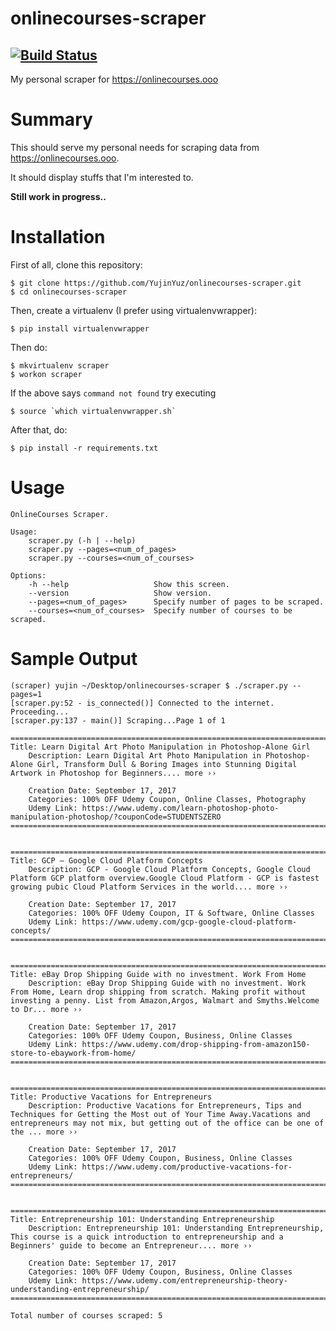 # onlinecourses-scraper
[![Build Status](https://travis-ci.org/YujinYuz/onlinecourses-scraper.svg?branch=develop)](https://travis-ci.org/YujinYuz/onlinecourses-scraper)
--------------------------------------
My personal scraper for https://onlinecourses.ooo

# Summary

This should serve my personal needs for scraping data from https://onlinecourses.ooo.

It should display stuffs that I'm interested to.

**Still work in progress..**

# Installation

First of all, clone this repository:
```
$ git clone https://github.com/YujinYuz/onlinecourses-scraper.git
$ cd onlinecourses-scraper
```

Then, create a virtualenv (I prefer using virtualenvwrapper):

`$ pip install virtualenvwrapper`

Then do:

```
$ mkvirtualenv scraper
$ workon scraper
```

If the above says `command not found` try executing

```
$ source `which virtualenvwrapper.sh`
``` 
After that, do:
```
$ pip install -r requirements.txt
```

# Usage
```
OnlineCourses Scraper.

Usage:
    scraper.py (-h | --help)
    scraper.py --pages=<num_of_pages>
    scraper.py --courses=<num_of_courses>

Options:
    -h --help                   Show this screen.
    --version                   Show version.
    --pages=<num_of_pages>      Specify number of pages to be scraped.
    --courses=<num_of_courses>  Specify number of courses to be scraped.
```
# Sample Output

```
(scraper) yujin ~/Desktop/onlinecourses-scraper $ ./scraper.py --pages=1
[scraper.py:52 - is_connected()] Connected to the internet. Proceeding...
[scraper.py:137 - main()] Scraping...Page 1 of 1

================================================================================
Title: Learn Digital Art Photo Manipulation in Photoshop-Alone Girl
    Description: Learn Digital Art Photo Manipulation in Photoshop-Alone Girl, Transform Dull & Boring Images into Stunning Digital Artwork in Photoshop for Beginners.... more ››

    Creation Date: September 17, 2017
    Categories: 100% OFF Udemy Coupon, Online Classes, Photography
    Udemy Link: https://www.udemy.com/learn-photoshop-photo-manipulation-photoshop/?couponCode=STUDENTSZERO
================================================================================


================================================================================
Title: GCP – Google Cloud Platform Concepts
    Description: GCP - Google Cloud Platform Concepts, Google Cloud Platform GCP platform overview.Google Cloud Platform - GCP is fastest growing pubic Cloud Platform Services in the world.... more ››

    Creation Date: September 17, 2017
    Categories: 100% OFF Udemy Coupon, IT & Software, Online Classes
    Udemy Link: https://www.udemy.com/gcp-google-cloud-platform-concepts/
================================================================================


================================================================================
Title: eBay Drop Shipping Guide with no investment. Work From Home
    Description: eBay Drop Shipping Guide with no investment. Work From Home, Learn drop shipping from scratch. Making profit without investing a penny. List from Amazon,Argos, Walmart and Smyths.Welcome to Dr... more ››

    Creation Date: September 17, 2017
    Categories: 100% OFF Udemy Coupon, Business, Online Classes
    Udemy Link: https://www.udemy.com/drop-shipping-from-amazon150-store-to-ebaywork-from-home/
================================================================================


================================================================================
Title: Productive Vacations for Entrepreneurs
    Description: Productive Vacations for Entrepreneurs, Tips and Techniques for Getting the Most out of Your Time Away.Vacations and entrepreneurs may not mix, but getting out of the office can be one of the ... more ››

    Creation Date: September 17, 2017
    Categories: 100% OFF Udemy Coupon, Business, Online Classes
    Udemy Link: https://www.udemy.com/productive-vacations-for-entrepreneurs/
================================================================================


================================================================================
Title: Entrepreneurship 101: Understanding Entrepreneurship
    Description: Entrepreneurship 101: Understanding Entrepreneurship, This course is a quick introduction to entrepreneurship and a Beginners' guide to become an Entrepreneur.... more ››

    Creation Date: September 17, 2017
    Categories: 100% OFF Udemy Coupon, Business, Online Classes
    Udemy Link: https://www.udemy.com/entrepreneurship-theory-understanding-entrepreneurship/
================================================================================

Total number of courses scraped: 5

```

